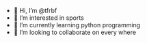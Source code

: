 - 👋 Hi, I’m @tfrbf
- 👀 I’m interested in sports
- 🌱 I’m currently learning python programming
- 💞️ I’m looking to collaborate on every where 
<!---- 📫 How to reach me ... telegram: https://t.me/t_frbf & instagram: https://instagram.com/t_frbf

<!---
tfrbf/tfrbf is a ✨ special ✨ repository because its `README.md` (this file) appears on your GitHub profile.
You can click the Preview link to take a look at your changes.
--->
